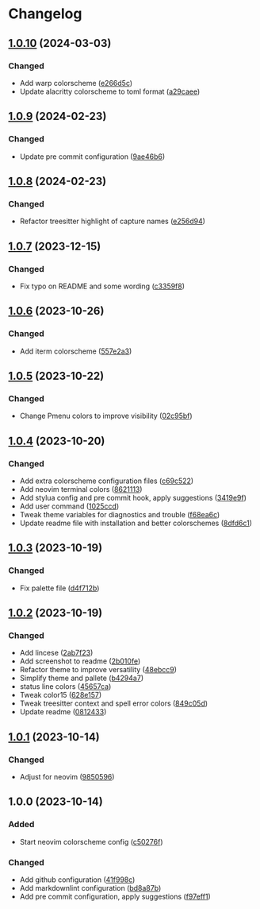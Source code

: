 # Changelog

## [1.0.10](https://github.com/simao-ferreira/thescream.nvim/compare/v1.0.9...v1.0.10) (2024-03-03)


### Changed

* Add warp colorscheme ([e266d5c](https://github.com/simao-ferreira/thescream.nvim/commit/e266d5c30ed1d086d0652030a059776c0113b8c6))
* Update alacritty colorscheme to toml format ([a29caee](https://github.com/simao-ferreira/thescream.nvim/commit/a29caeecaad7839f038d0231f7a4f0cd659e67fc))

## [1.0.9](https://github.com/simao-ferreira/thescream.nvim/compare/v1.0.8...v1.0.9) (2024-02-23)


### Changed

* Update pre commit configuration ([9ae46b6](https://github.com/simao-ferreira/thescream.nvim/commit/9ae46b6f41118aa01dbb7b149ba44cca05a44a93))

## [1.0.8](https://github.com/simao-ferreira/thescream.nvim/compare/v1.0.7...v1.0.8) (2024-02-23)


### Changed

* Refactor treesitter highlight of capture names ([e256d94](https://github.com/simao-ferreira/thescream.nvim/commit/e256d94db86a1231f815660cd686b8864ad52f9b))

## [1.0.7](https://github.com/simao-ferreira/thescream.nvim/compare/v1.0.6...v1.0.7) (2023-12-15)


### Changed

* Fix typo on README and some wording ([c3359f8](https://github.com/simao-ferreira/thescream.nvim/commit/c3359f86291b18f24545048b4b32a356c64449dc))

## [1.0.6](https://github.com/simao-ferreira/thescream.nvim/compare/v1.0.5...v1.0.6) (2023-10-26)


### Changed

* Add iterm colorscheme ([557e2a3](https://github.com/simao-ferreira/thescream.nvim/commit/557e2a31ee7e3162a783bac71dcc48aac8127216))

## [1.0.5](https://github.com/simao-ferreira/thescream.nvim/compare/v1.0.4...v1.0.5) (2023-10-22)


### Changed

* Change Pmenu colors to improve visibility ([02c95bf](https://github.com/simao-ferreira/thescream.nvim/commit/02c95bfe8325c0f36e331183397c49eeb1b0fddd))

## [1.0.4](https://github.com/simao-ferreira/thescream.nvim/compare/v1.0.3...v1.0.4) (2023-10-20)


### Changed

* Add extra colorscheme configuration files ([c69c522](https://github.com/simao-ferreira/thescream.nvim/commit/c69c52244d7beed4b44349971d057c0a79864faf))
* Add neovim terminal colors ([8621113](https://github.com/simao-ferreira/thescream.nvim/commit/86211133df491f3b86ce3181342a9cc1c541aeaf))
* Add stylua config and pre commit hook, apply suggestions ([3419e9f](https://github.com/simao-ferreira/thescream.nvim/commit/3419e9ff026e36422b8b408cd1d1f652b0f4f6de))
* Add user command ([1025ccd](https://github.com/simao-ferreira/thescream.nvim/commit/1025ccdc42f697f6b59743598d5919611e6fa5fa))
* Tweak theme variables for diagnostics and trouble ([f68ea6c](https://github.com/simao-ferreira/thescream.nvim/commit/f68ea6c902f7b5352b7c5651f2642f180cecca55))
* Update readme file with installation and better colorschemes ([8dfd6c1](https://github.com/simao-ferreira/thescream.nvim/commit/8dfd6c131fdde6bef750e1341799bad90fb0bb35))

## [1.0.3](https://github.com/simao-ferreira/thescream.nvim/compare/v1.0.2...v1.0.3) (2023-10-19)


### Changed

* Fix palette file ([d4f712b](https://github.com/simao-ferreira/thescream.nvim/commit/d4f712b7b958848d9471fdf8cf7fe85b13c4ab03))

## [1.0.2](https://github.com/simao-ferreira/thescream.nvim/compare/v1.0.1...v1.0.2) (2023-10-19)


### Changed

* Add lincese ([2ab7f23](https://github.com/simao-ferreira/thescream.nvim/commit/2ab7f2386bb1bebf0dce4f91ed76089e92efc74c))
* Add screenshot to readme ([2b010fe](https://github.com/simao-ferreira/thescream.nvim/commit/2b010fe46473e27abfce231ffcc35ca28f887fa2))
* Refactor theme to improve versatility ([48ebcc9](https://github.com/simao-ferreira/thescream.nvim/commit/48ebcc92693ee9d4f7ba23a945a1b66c98f84b78))
* Simplify theme and pallete ([b4294a7](https://github.com/simao-ferreira/thescream.nvim/commit/b4294a728d1fcfffb89b3127045c0326a54bf2ed))
* status line colors ([45657ca](https://github.com/simao-ferreira/thescream.nvim/commit/45657ca40d4996745e97b0cc53797d58c193abc9))
* Tweak color15 ([628e157](https://github.com/simao-ferreira/thescream.nvim/commit/628e157988a92e7e02150ccfee76172b69a08da4))
* Tweak treesitter context and spell error colors ([849c05d](https://github.com/simao-ferreira/thescream.nvim/commit/849c05d7a89e143a4dd94bc02efb66015246354d))
* Update readme ([0812433](https://github.com/simao-ferreira/thescream.nvim/commit/08124338bfcd075f7183a1228ee9cbb771f39576))

## [1.0.1](https://github.com/simao-ferreira/thescream.nvim/compare/v1.0.0...v1.0.1) (2023-10-14)


### Changed

* Adjust for neovim ([9850596](https://github.com/simao-ferreira/thescream.nvim/commit/985059611782f1ad5f822f31f5ef093d68c38d67))

## 1.0.0 (2023-10-14)


### Added

* Start neovim colorscheme config ([c50276f](https://github.com/simao-ferreira/thescream/commit/c50276f6477645bcf636c9ceb63283b7dc669870))


### Changed

* Add github configuration ([41f998c](https://github.com/simao-ferreira/thescream/commit/41f998cd9ad2b49d1f8cfc9c4be4e73a8d971a03))
* Add markdownlint configuration ([bd8a87b](https://github.com/simao-ferreira/thescream/commit/bd8a87bffcc3cdcdd1bd4c022c8e6886e0523f3f))
* Add pre commit configuration, apply suggestions ([f97eff1](https://github.com/simao-ferreira/thescream/commit/f97eff1e6f7647a80a87baf9380ce4a775be4144))

